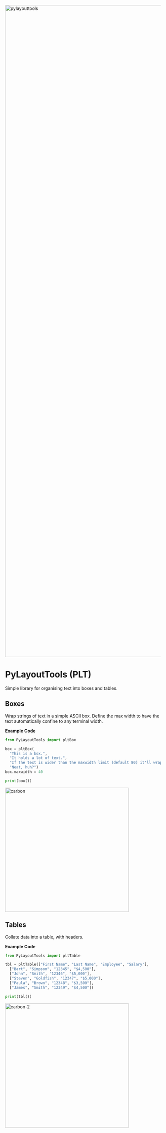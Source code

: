 <img width="2100" alt="pylayouttools" src="https://github.com/user-attachments/assets/d3ec7f95-d69f-4a8f-be60-102e45c5144c" />

# PyLayoutTools (PLT)
Simple library for organising text into boxes and tables.

## Boxes
Wrap strings of text in a simple ASCII box. Define the max width to have the text automatically confine to any terminal width.

**Example Code**
```python
from PyLayoutTools import pltBox

box = pltBox(
  "This is a box.",
  "It holds a lot of text.",
  "If the text is wider than the maxwidth limit (default 80) it'll wrap the text.",
  "Neat, huh?")
box.maxwidth = 40

print(box())
```
<img width="400" alt="carbon" src="https://github.com/user-attachments/assets/1e2bdeaf-5edd-45fc-969e-da63b07f8992" />

## Tables
Collate data into a table, with headers.

**Example Code**
```python
from PyLayoutTools import pltTable

tbl = pltTable(["First Name", "Last Name", "Employee", "Salary"],
  ["Bart", "Simpson", "12345", "$4,500"], 
  ["John", "Smith", "12346", "$5,000"], 
  ["Steven", "Goldfish", "12347", "$5,000"],
  ["Paula", "Brown", "12348", "$3,500"],
  ["James", "Smith", "12349", "$4,500"])

print(tbl())
```
<img width="400" alt="carbon-2" src="https://github.com/user-attachments/assets/95ccc701-186f-4284-816e-3093d837d75c" />
